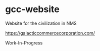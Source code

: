 # gcc-website
Website for the civilization in NMS

https://galacticcommercecorporation.com/

Work-In-Progress
